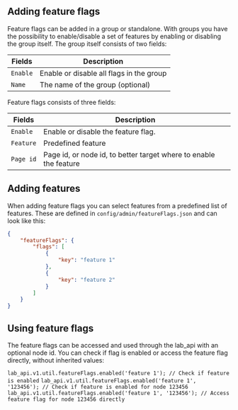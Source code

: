## Adding feature flags

Feature flags can be added in a group or standalone. With groups you have the possibility to enable/disable a set of features by enabling or disabling the group itself. The group itself consists of two fields:

Fields           | Description
---              | ---
`Enable`         | Enable or disable all flags in the group
`Name`           | The name of the group (optional)

Feature flags consists of three fields:

Fields           | Description
---              | ---
`Enable`         | Enable or disable the feature flag.
`Feature`        | Predefined feature
`Page id`        | Page id, or node id, to better target where to enable the feature

## Adding features

When adding feature flags you can select features from a predefined list of features. These are defined in `config/admin/featureFlags.json` and can look like this:

```json
{
    "featureFlags": {
        "flags": [
            {
                "key": "feature 1"
            },
            {
                "key": "feature 2"
            }
        ]
    }
}
```

## Using feature flags

The feature flags can be accessed and used through the lab_api with an optional node id. You can check if flag is enabled or access the feature flag directly, without inherited values:

`lab_api.v1.util.featureFlags.enabled('feature 1'); // Check if feature is enabled`
`lab_api.v1.util.featureFlags.enabled('feature 1', '123456'); // Check if feature is enabled for node 123456`
`lab_api.v1.util.featureFlags.enabled('feature 1', '123456'); // Access feature flag for node 123456 directly`